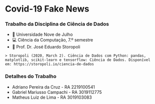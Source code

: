 # Covid-19 Fake News 
### Trabalho da Disciplina de Ciência de Dados

- :page_facing_up: Universidade Nove de Julho 
- :computer: Ciência da Computação, 7.º semestre
- :blue_book: Prof. Dr. José Eduardo Storopoli

```
> Storopoli (2020, March 2). Ciência de Dados com Python: pandas, matplotlib, scikit-learn e tensorflow: Ciência de Dados. Disponível em: https://storopoli.io/ciencia-de-dados
```
### Detalhes do Trabalho
 
- Adriano Pereira da Cruz - RA 2219100541
- Gabriel Mariusso Campachi - RA 3019112775
- Matheus Luiz de Lima - RA 3019103083  
